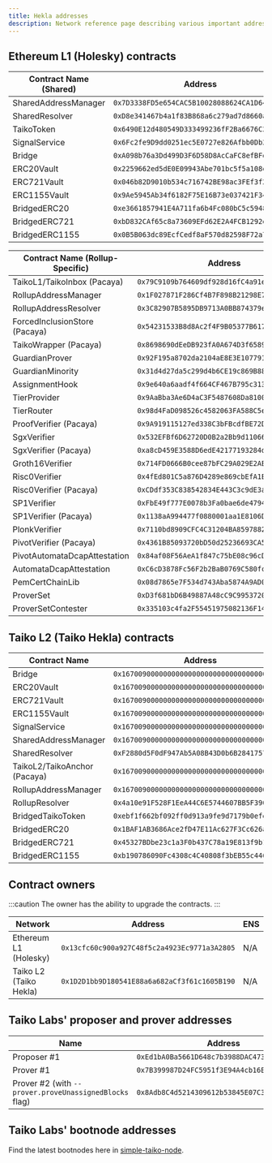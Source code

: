 ```yaml
---
title: Hekla addresses
description: Network reference page describing various important addresses on Taiko Hekla.
---
```


## Ethereum L1 (Holesky) contracts

| Contract Name (Shared) | Address                                      |
| ---------------------- | -------------------------------------------- |
| SharedAddressManager   | `0x7D3338FD5e654CAC5B10028088624CA1D64e74f7` |
| SharedResolver         | `0xD8e341467b4a1f83B868a6c279ad7d8660ad861c` |
| TaikoToken             | `0x6490E12d480549D333499236fF2Ba6676C296011` |
| SignalService          | `0x6Fc2fe9D9dd0251ec5E0727e826Afbb0Db2CBe0D` |
| Bridge                 | `0xA098b76a3Dd499D3F6D58D8AcCaFC8efBFd06807` |
| ERC20Vault             | `0x2259662ed5dE0E09943Abe701bc5f5a108eABBAa` |
| ERC721Vault            | `0x046b82D9010b534c716742BE98ac3FEf3f2EC99f` |
| ERC1155Vault           | `0x9Ae5945Ab34f6182F75E16B73e037421F341fEe3` |
| BridgedERC20           | `0xe3661857941E4A711fa6b4Fc080bC5c5948a70f1` |
| BridgedERC721          | `0xbD832CAf65c8a73609EFd62E2A4FCB1292e4c9C1` |
| BridgedERC1155         | `0x0B5B063dc89EcfCedf8aF570d82598F72a7dfF35` |

| Contract Name (Rollup-Specific) | Address                                      |
| ------------------------------- | -------------------------------------------- |
| TaikoL1/TaikoInbox (Pacaya)     | `0x79C9109b764609df928d16fC4a91e9081F7e87DB` |
| RollupAddressManager            | `0x1F027871F286Cf4B7F898B21298E7B3e090a8403` |
| RollupAddressResolver           | `0x3C82907B5895DB9713A0BB874379eF8A37aA2A68` |
| ForcedInclusionStore (Pacaya)   | `0x54231533B8d8Ac2f4F9B05377B617EFA9be080Fd` |
| TaikoWrapper (Pacaya)           | `0x8698690dEeDB923fA0A674D3f65896B0031BF7c9` |
| GuardianProver                  | `0x92F195a8702da2104aE8E3E10779176E7C35d6BC` |
| GuardianMinority                | `0x31d4d27da5c299d4b6CE19c869B8891C0002795d` |
| AssignmentHook                  | `0x9e640a6aadf4f664CF467B795c31332f44AcBe6c` |
| TierProvider                    | `0x9AaBba3Ae6D4aC3F5487608Da81006454e7933d3` |
| TierRouter                      | `0x98d4FaD098526c4582063FA588C5e96229270366` |
| ProofVerifier (Pacaya)          | `0x9A919115127ed338C3bFBcdfBE72D4F167Fa9E1D` |
| SgxVerifier                     | `0x532EFBf6D62720D0B2a2Bb9d11066E8588cAE6D9` |
| SgxVerifier (Pacaya)            | `0xa8cD459E3588D6edE42177193284d40332c3bcd4` |
| Groth16Verifier                 | `0x714FD0666B0cee87bFC29A029E2AE66f40F12cE5` |
| Risc0Verifier                   | `0x4fEd801C5a876D4289e869cbEfA1E1A448b10714` |
| Risc0Verifier (Pacaya)          | `0xCDdf353C838542834E443C3c9dE3ab3F81F27aF2` |
| SP1Verifier                     | `0xFbE49f777E0078b3Fa0bae6de4794c88d6EA6DDD` |
| SP1Verifier (Pacaya)            | `0x1138aA994477f0880001aa1E8106D749035b6250` |
| PlonkVerifier                   | `0x7110bd8909CFC4C31204BA8597882CBFa1F77dC9` |
| PivotVerifier (Pacaya)          | `0x4361B85093720bD50d25236693CA58FD6e1b3a53` |
| PivotAutomataDcapAttestation    | `0x84af08F56AeA1f847c75bE08c96cDC4811694595` |
| AutomataDcapAttestation         | `0xC6cD3878Fc56F2b2BaB0769C580fc230A95e1398` |
| PemCertChainLib                 | `0x08d7865e7F534d743Aba5874A9AD04bcB223a92E` |
| ProverSet                       | `0xD3f681bD6B49887A48cC9C9953720903967E9DC0` |
| ProverSetContester              | `0x335103c4fa2F55451975082136F1478eCFeB84B9` |

## Taiko L2 (Taiko Hekla) contracts

| Contract Name                 | Address                                      |
| ----------------------------- | -------------------------------------------- |
| Bridge                        | `0x1670090000000000000000000000000000000001` |
| ERC20Vault                    | `0x1670090000000000000000000000000000000002` |
| ERC721Vault                   | `0x1670090000000000000000000000000000000003` |
| ERC1155Vault                  | `0x1670090000000000000000000000000000000004` |
| SignalService                 | `0x1670090000000000000000000000000000000005` |
| SharedAddressManager          | `0x1670090000000000000000000000000000000006` |
| SharedResolver                | `0xF2880d5F0dF947Ab5A08B43D0b6B2841757CB25e` |
| TaikoL2/TaikoAnchor (Pacaya)  | `0x1670090000000000000000000000000000010001` |
| RollupAddressManager          | `0x1670090000000000000000000000000000010002` |
| RollupResolver                | `0x4a10e91F528F1EeA44C6E5744607BB5F3904d539` |
| BridgedTaikoToken             | `0xebf1f662bf092ff0d913a9fe9d7179b0efef1611` |
| BridgedERC20                  | `0x1BAF1AB3686Ace2fD47E11Ac627F3Cc626aEc0FF` |
| BridgedERC721                 | `0x45327BDbe23c1a3F0b437C78a19E813f9b11E566` |
| BridgedERC1155                | `0xb190786090Fc4308c4C40808f3bEB55c4463c152` |

## Contract owners

:::caution
The owner has the ability to upgrade the contracts.
:::

| Network                | Address                                      | ENS |
| ---------------------- | -------------------------------------------- | --- |
| Ethereum L1 (Holesky)  | `0x13cfc60c900a927C48f5c2a4923Ec9771a3A2805` | N/A |
| Taiko L2 (Taiko Hekla) | `0x1D2D1bb9D180541E88a6a682aCf3f61c1605B190` | N/A |

## Taiko Labs' proposer and prover addresses

| Name                                                   | Address                                      |
| ------------------------------------------------------ | -------------------------------------------- |
| Proposer #1                                            | `0xEd1bA0Ba5661D648c7b3988DAC473F60403aff1e` |
| Prover #1                                              | `0x7B399987D24FC5951f3E94A4cb16E87414bF2229` |
| Prover #2 (with `--prover.proveUnassignedBlocks` flag) | `0x8Adb8C4d5214309612b53845E07C3Cb5BB4E8CF0` |

## Taiko Labs' bootnode addresses

Find the latest bootnodes here in [simple-taiko-node](https://github.com/taikoxyz/simple-taiko-node/blob/v1.12.0/.env.sample.hekla).
